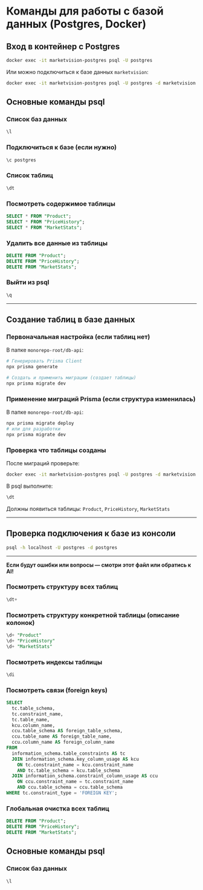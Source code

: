 # Команды для работы с базой данных (Postgres, Docker)

## Вход в контейнер с Postgres
```bash
docker exec -it marketvision-postgres psql -U postgres
```

Или можно подключиться к базе данных `marketvision`:

```bash
docker exec -it marketvision-postgres psql -U postgres -d marketvision
```

## Основные команды psql

### Список баз данных
```sql
\l
```

### Подключиться к базе (если нужно)
```sql
\c postgres
```

### Список таблиц
```sql
\dt
```

### Посмотреть содержимое таблицы
```sql
SELECT * FROM "Product";
SELECT * FROM "PriceHistory";
SELECT * FROM "MarketStats";
```

### Удалить все данные из таблицы
```sql
DELETE FROM "Product";
DELETE FROM "PriceHistory";
DELETE FROM "MarketStats";
```

### Выйти из psql
```sql
\q
```

---

## Создание таблиц в базе данных

### Первоначальная настройка (если таблиц нет)

В папке `monorepo-root/db-api`:
```bash
# Генерировать Prisma Client
npx prisma generate

# Создать и применить миграции (создает таблицы)
npx prisma migrate dev
```

### Применение миграций Prisma (если структура изменилась)

В папке `monorepo-root/db-api`:
```bash
npx prisma migrate deploy
# или для разработки
npx prisma migrate dev
```

### Проверка что таблицы созданы

После миграций проверьте:
```bash
docker exec -it marketvision-postgres psql -U postgres -d marketvision
```

В psql выполните:
```sql
\dt
```

Должны появиться таблицы: `Product`, `PriceHistory`, `MarketStats`

---

## Проверка подключения к базе из консоли
```bash
psql -h localhost -U postgres -d postgres
```

---

**Если будут ошибки или вопросы — смотри этот файл или обратись к AI!** 

### Посмотреть структуру всех таблиц
```sql
\dt+ 
```

### Посмотреть структуру конкретной таблицы (описание колонок)
```sql
\d+ "Product"
\d+ "PriceHistory"
\d+ "MarketStats"
```

### Посмотреть индексы таблицы
```sql
\di
```

### Посмотреть связи (foreign keys)
```sql
SELECT
  tc.table_schema, 
  tc.constraint_name, 
  tc.table_name, 
  kcu.column_name, 
  ccu.table_schema AS foreign_table_schema,
  ccu.table_name AS foreign_table_name,
  ccu.column_name AS foreign_column_name 
FROM 
  information_schema.table_constraints AS tc 
  JOIN information_schema.key_column_usage AS kcu
    ON tc.constraint_name = kcu.constraint_name
    AND tc.table_schema = kcu.table_schema
  JOIN information_schema.constraint_column_usage AS ccu
    ON ccu.constraint_name = tc.constraint_name
    AND ccu.table_schema = ccu.table_schema
WHERE tc.constraint_type = 'FOREIGN KEY';
``` 

### Глобальная очистка всех таблиц
```sql
DELETE FROM "Product";
DELETE FROM "PriceHistory";
DELETE FROM "MarketStats";
```

## Основные команды psql

### Список баз данных
```sql
\l
```